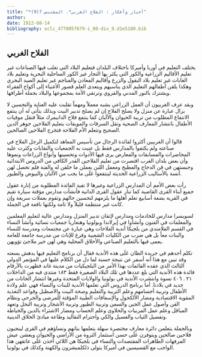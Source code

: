 ```yaml
---
title: "*أخبار وأفكار : الفلاح الغربي*. المقتبس 7(9)"
author: 
date: 1912-08-14
bibliography: oclc_4770057679-i_80-div_9.d1e5180.bib
---
```




##  الفلاح الغربي 


 يختلف التعليم في أوربا وأميركا باختلاف البلدان فتعليم البلاد التي تغلب فيها الصناعات غير تعليم الأقاليم الزراعية والكور التي يكثر بها التجار غير الكور الساحلية البحرية وتعليم بلاد الغابات غير تعليم بلاد البقول والزرع وأقاليم المعادن والمناجم غير تعليم   الصيد البحري وهكذا يلقن أطفالهم التعليم الذي يناسبهم ويتعدى العلم قصور الأغنياء إلى أكواخ الفقراء ويشترك بالنور المدني والقروي وترتقي الأمة بمجموعها والبلاد بجملة أطرافها. 

 وبقد عرف الغربيون أن العمل الزراعي يشبه معملاً ومهماً تقلبت عليه العناية والتحسين لا يزال عبارة عن منزل ولا يصلح الفلاح إن لم يصلح تدبير البيت وبذلك يتأتى له أن ينتفع الانتفاع المطلوب من تربية الحيوان والألبان كما ينتفع فلاح الدانيمرك مثلاً فتقل موفيات الأطفال بانتشار المعارف الصحية وتقل السرقات والموبقات بتعليم الفلاحين جوهر الدين الصحيح وتتعلم الأم الفلاحة فتخرج الفلاحين الصالحين. 

 قالوا أن الغربيين أكثروا لفائدة الرجال من تأسيس المعاهد لتكميل الرجل الفلاح في صناعته ولم يكتفوا بالمدارس فقط بل عنيت به الجمعيات والنقابات وكثرت عليه المحاضرات والمسابقات والمعارض يرى فيها الأدوات وتحسينها وأنواع الزراعات ونموها وأن بعض بلدان الغرب اقتصرت من تعليم الفلاحين القدر الكافي من الدروس الابتدائية وحبستهن في قن الدجاج والمطبخ ومعمل اللبن يعملن ما خلقن له والفنة فلم تحصل لهن أنسة بالأساليب الزراعية الحديثة لينتفعوا عَلَى ما يجب من الألبان والبيوض والطيور. 

 رأت بعض الأمم أن المدارس الزراعية وغيرها لا تفيد الفائدة المطلوبة من إنارة عقول جميع أبناء القرى القاصية كما تنار عقول القرى الدانية فأنشأت مدارس مؤقتة سيارة تقيم في القرية بضعة أسابيع تعلم أهلها ما يلزمهم لتحسين حالهم وتقوم بعملات سريعة وإن كانت غير منتظمة قليلاً ولا تامة ولكنها نافعة في الجملة. 

 لسويسرا مدارس للخادمات ومدارس لإتقان تدبير المنزل ومدارس عالية لتعليم المعلمين والمعلمات في الفنون وأنشأوا في إيرلاندا وبولونيا وهنغاريا جمعيات نسائية وأنشأ النساء في القسم الفلامندي من بلجيكا أندية الفلاحات وهي عبارة عن مجتمعات ومدرسة للنساء والبنات معاً بل هي ضرب من الكليات الشعبية وفرع للإناث من مدرسة جامعة للعامة يعمى فيها بالتعليم الصناعي والأخلاق المحلية وهي لهن خير ملاجئ تؤويهن. 

 تكلم أحدهم في جريدة الطان عَلَى هذه الأندية فقال أن برنامج التعليم فيها يدهش بسعته وقد تبين مع هذا أنه أسفر عن نتيجة حسنة لما دل من الكلام عليها في المؤتمر الدولي الثالث   الذي عقده القائمات بهذا الأمر من البلجيكيات من مدينة غاند فظهرت بالأرقام فائدة هذه الأندية التي بلغ عددها في تلك البلاد الصغيرة فقط  ١٨٣  منتدى فيه من الداخلات  ٢١  .  ٤٠٦  نسوة وانتشرت الأندية في بولونيا والولايات المتحدة وغيرها انتشار الحانات من جديد في بلادنا. أما برنامج الدروس التي تعلمها الأندية للبنات والنساء فهي علم ولادة الأطفال وتربية أجسامهم وعلم التربية والتعليم وصحة البيت والاصطبل وقواعد التغذية المقوية الاقتصادية ومضار الألكحول والإسعافات الطبية المؤقتة للمرضى والجرحى ونظام القن وأصول عمل الجبن والسمن وتربية الطيور وتربية الأشجار وتربية النحل وتعهد المباقل وعلم عمل المربيات والحلاوى وعلم الحساب ومضار الاشتراء بالدين والخياطة وتفصيل الثياب والغسيل والكي واحترام التقاليد وطاعة مبادئ الخلاق الدينية. 

 وبالجملة يتعلمن دائرة معارف مختصرة سهلة يتعلمها بناتهم ونساؤهم في القرى لينجبون فلاحين صالحين ويتوفرن عَلَى حسن استثمار الثروة من الأراضي والحيوان ويعشن عيش المرفهات الطاهرات المقتصدات والنساء في بلجيكا هن اللائي أخذن عَلَى عاتقهن هذا الواجب مع القسيسين في أميركا يتولى ذلكلمبشرون والكهنة وكذلك في بولونيا. 
